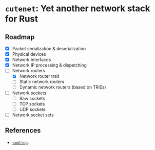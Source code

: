 # `cutenet`: Yet another network stack for Rust

## Roadmap

- [x] Packet serialization & deserialization
- [x] Physical devices
- [x] Network interfaces
- [x] Network IP processing & dispatching
- [ ] Network routers
  - [x] Network router trait
  - [ ] Static network routers
  - [ ] Dynamic network routers (based on TRIEs)
- [ ] Network sockets
  - [ ] Raw sockets
  - [ ] TCP sockets
  - [ ] UDP sockets
- [ ] Network socket sets

## References

- [`smoltcp`](https://github.com/smoltcp-rs/smoltcp).